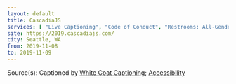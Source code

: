 ```yaml
---
layout: default
title: CascadiaJS
services: [ "Live Captioning", "Code of Conduct", "Restrooms: All-Gender / Gender-Neutral", "Accessibility Fund / Pledge / Statement", "Mobility Acccess", "Reserved Seating Near Stage", "Service Animals Welcome", "Pronoun Pins/Stickers", "Media Policy", "Financial Aid / Scholarships", ]
site: https://2019.cascadiajs.com/
city: Seattle, WA
from: 2019-11-08
to: 2019-11-09
---
```


Source(s): Captioned by [White Coat Captioning](http://www.whitecoatcaptioning.com/); [Accessibility](https://2019.cascadiajs.com/accessibility)